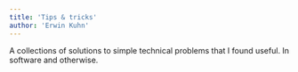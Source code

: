 ```yaml
---
title: 'Tips & tricks'
author: 'Erwin Kuhn'
---
```


A collections of solutions to simple technical problems that I found useful. In software and otherwise.